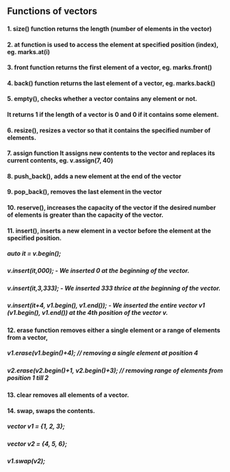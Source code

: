 ## Functions of vectors
#### 1.  size() function returns the length (number of elements in the vector)
#### 2.  at function is used to access the element at specified position (index), eg. marks.at(i)
#### 3.  front function returns the first element of a vector, eg. marks.front()
#### 4.  back() function returns the last element of a vector, eg. marks.back()
#### 5.  empty(), checks whether a vector contains any element or not. 
####     It returns 1 if the length of a vector is 0 and 0 if it contains some element.
#### 6.  resize(), resizes a vector so that it contains the specified number of elements.
#### 7.  assign function It assigns new contents to the vector and replaces its current contents, eg. v.assign(7, 40)
#### 8.  push_back(), adds a new element at the end of the vector 
#### 9.  pop_back(), removes the last element in the vector
#### 10. reserve(), increases the capacity of the vector if the desired number of elements is greater than the capacity of the vector.
#### 11. insert(), inserts a new element in a vector before the element at the specified position.
##### auto it = v.begin();
##### v.insert(it,000); - We inserted 0 at the beginning of the vector.
##### v.insert(it,3,333); - We inserted 333 thrice at the beginning of the vector.
##### v.insert(it+4, v1.begin(), v1.end()); - We inserted the entire vector v1 (v1.begin(), v1.end()) at the 4th position of the vector v.
#### 12. erase function removes either a single element or a range of elements from a vector, 
##### v1.erase(v1.begin()+4);  // removing a single element at position 4
##### v2.erase(v2.begin()+1, v2.begin()+3);   // removing range of elements from position 1 till 2
#### 13. clear removes all elements of a vector.
#### 14. swap, swaps the contents.
##### vector<int> v1 = {1, 2, 3};
##### vector<int> v2 = {4, 5, 6};
##### v1.swap(v2);  

    
